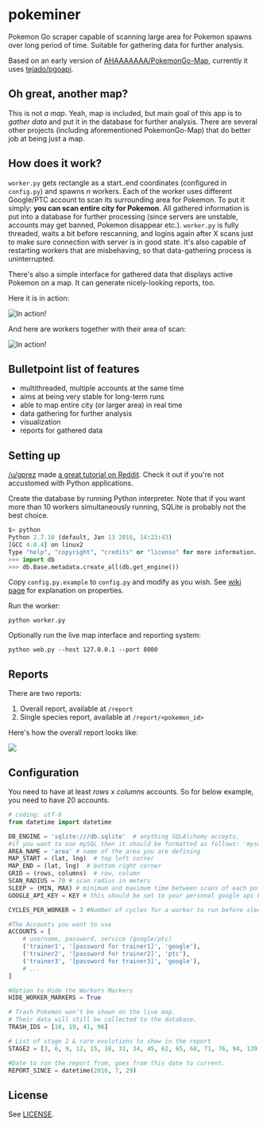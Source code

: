 # pokeminer

Pokemon Go scraper capable of scanning large area for Pokemon spawns over long period of time. Suitable for gathering data for further analysis.

Based on an early version of [AHAAAAAAA/PokemonGo-Map](https://github.com/AHAAAAAAA/PokemonGo-Map), currently it uses [tejado/pgoapi](https://github.com/tejado/pgoapi).

## Oh great, another map?

This is not *a map*. Yeah, map is included, but main goal of this app is to *gather data* and put it in the database for further analysis. There are several other projects (including aforementioned PokemonGo-Map) that do better job at being just a map.

## How does it work?

`worker.py` gets rectangle as a start..end coordinates (configured in `config.py`) and spawns *n* workers. Each of the worker uses different Google/PTC account to scan its surrounding area for Pokemon. To put it simply: **you can scan entire city for Pokemon**. All gathered information is put into a database for further processing (since servers are unstable, accounts may get banned, Pokemon disappear etc.). `worker.py` is fully threaded, waits a bit before rescanning, and logins again after X scans just to make sure connection with server is in good state. It's also capable of restarting workers that are misbehaving, so that data-gathering process is uninterrupted.

There's also  a simple interface for gathered data that displays active Pokemon on a map. It can generate nicely-looking reports, too.

Here it is in action:

![In action!](static/map.png)

And here are workers together with their area of scan:

![In action!](static/map-workers.png)

## Bulletpoint list of features

- multithreaded, multiple accounts at the same time
- aims at being very stable for long-term runs
- able to map entire city (or larger area) in real time
- data gathering for further analysis
- visualization
- reports for gathered data

## Setting up

[/u/gprez](https://www.reddit.com/u/gprez) made [a great tutorial on Reddit](https://www.reddit.com/r/pokemongodev/comments/4tz66s/pokeminer_your_individual_pokemon_locations/d5lovb6). Check it out if you're not accustomed with Python applications.

Create the database by running Python interpreter. Note that if you want more than 10 workers simultaneously running, SQLite is probably not the best choice.

```py
$> python
Python 2.7.10 (default, Jan 13 2016, 14:23:43)
[GCC 4.8.4] on linux2
Type "help", "copyright", "credits" or "license" for more information.
>>> import db
>>> db.Base.metadata.create_all(db.get_engine())
```

Copy `config.py.example` to `config.py` and modify as you wish. See [wiki page](https://github.com/modrzew/pokeminer/wiki/Config) for explanation on properties.

Run the worker:

```
python worker.py
```

Optionally run the live map interface and reporting system:

```
python web.py --host 127.0.0.1 --port 8000
```

## Reports

There are two reports:

1. Overall report, available at `/report`
2. Single species report, available at `/report/<pokemon_id>`

Here's how the overall report looks like:

[![](http://i.imgur.com/Yy4VTq0m.jpg)](http://i.imgur.com/Yy4VTq0.jpg)

## Configuration

You need to have at least *rows* x *columns* accounts. So for below example, you need to have 20 accounts.

```py
# coding: utf-8
from datetime import datetime

DB_ENGINE = 'sqlite:///db.sqlite'  # anything SQLAlchemy accepts, 
#if you want to use mySQL then it should be formatted as follows: 'mysql+pymysql://[user]:[password]localhost/[db name]'
AREA_NAME = 'area' # name of the area you are defining
MAP_START = (lat, lng)  # top left corner
MAP_END = (lat, lng)  # bottom right corner
GRID = (rows, columns)  # row, column
SCAN_RADIUS = 70 # scan radius in meters
SLEEP = (MIN, MAX) # minimum and maximum time between scans of each point, need this due to api request changes
GOOGLE_API_KEY = KEY # this should be set to your personal google api key that includes the javascript googlemaps api

CYCLES_PER_WORKER = 3 #Number of cycles for a worker to run before sleeping

#The Accounts you want to use
ACCOUNTS = [
    # username, password, service (google/ptc)
    ('trainer1', '[password for trainer1]', 'google'),
    ('trainer2', '[password for trainer2]', 'ptc'),
    ('trainer3', '[password for trainer3]', 'google'),
    # ...
]

#Option to Hide the Workers Markers
HIDE_WORKER_MARKERS = True

# Trash Pokemon won't be shown on the live map.
# Their data will still be collected to the database.
TRASH_IDS = [16, 19, 41, 96]

# List of stage 2 & rare evolutions to show in the report
STAGE2 = [3, 6, 9, 12, 15, 18, 31, 34, 45, 62, 65, 68, 71, 76, 94, 139, 141, 149]

#Date to run the report from, goes from this date to current.
REPORT_SINCE = datetime(2016, 7, 29)


```

## License

See [LICENSE](LICENSE).
